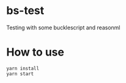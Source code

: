 # bs-test
Testing with some bucklescript and reasonml

# How to use
```
yarn install
yarn start
```
